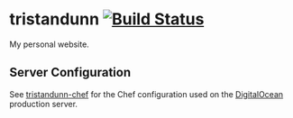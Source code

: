 # tristandunn [![Build Status](http://img.shields.io/travis/tristandunn/tristandunn.svg)](https://travis-ci.org/tristandunn/tristandunn)

My personal website.

## Server Configuration

See [tristandunn-chef](https://github.com/tristandunn/tristandunn-chef) for the Chef configuration used on the [DigitalOcean](https://www.digitalocean.com/?refcode=a7c8d9fbaf7f) production server.
